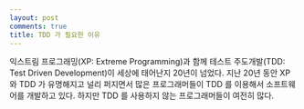 ```yaml
---
layout: post
comments: true
title: TDD 가 필요한 이유
---
```


익스트림 프로그래밍(XP: Extreme Programming)과 함께 테스트 주도개발(TDD: Test Driven Development)이 세상에 태어난지 20년이 넘었다. 지난 20년 동안 XP 와 TDD 가 유명해지고 널리 퍼지면서 많은 프로그래머들이 TDD 를 이용해서 소프트웨어를 개발하고 있다. 하지만 TDD 를 사용하지 않는 프로그래머들이 여전히 많다. 

